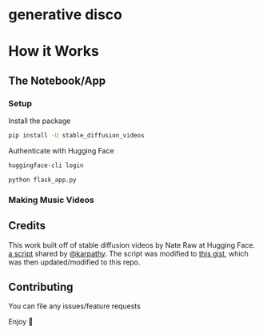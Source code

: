 # generative disco

# How it Works

## The Notebook/App

### Setup

Install the package

```bash
pip install -U stable_diffusion_videos
```

Authenticate with Hugging Face

```bash
huggingface-cli login
```

```
python flask_app.py
```

### Making Music Videos

## Credits

This work built off of stable diffusion videos by Nate Raw at Hugging Face.
[a script](https://gist.github.com/karpathy/00103b0037c5aaea32fe1da1af553355
) shared by [@karpathy](https://github.com/karpathy). The script was modified to [this gist](https://gist.github.com/nateraw/c989468b74c616ebbc6474aa8cdd9e53), which was then updated/modified to this repo. 

## Contributing

You can file any issues/feature requests 

Enjoy 🤗


